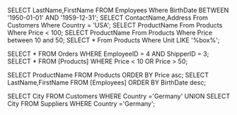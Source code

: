 SELECT LastName,FirstName FROM Employees Where BirthDate BETWEEN '1950-01-01' AND '1959-12-31';
SELECT ContactName,Address From Customers Where Country = 'USA';
SELECT ProductName From Products Where Price < 100;
SELECT ProductName From Products Where Price between 10 and 50;
SELECT * From Products Where Unit LIKE '%box%';


SELECT  * FROM Orders WHERE EmployeeID = 4 AND ShipperID = 3;
SELECT * FROM [Products] WHERE Price < 10 OR Price > 50;

SELECT ProductName FROM Products ORDER BY Price asc;
SELECT LastName,FirstName FROM [Employees] ORDER BY BirthDate desc;

SELECT City FROM Customers WHERE Country ='Germany' UNION SELECT City FROM Suppliers WHERE Country ='Germany';